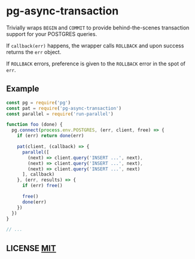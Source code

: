 # pg-async-transaction
Trivially wraps `BEGIN` and `COMMIT` to provide behind-the-scenes transaction support for your POSTGRES queries.

If `callback(err)` happens,  the wrapper calls `ROLLBACK` and upon success returns the `err` object.

If `ROLLBACK` errors, preference is given to the `ROLLBACK` error in the spot of `err`.


## Example
``` js
const pg = require('pg')
const pat = require('pg-async-transaction')
const parallel = require('run-parallel')

function foo (done) {
  pg.connect(process.env.POSTGRES, (err, client, free) => {
    if (err) return done(err)

    pat(client, (callback) => {
      parallel([
        (next) => client.query('INSERT ...', next),
        (next) => client.query('INSERT ...', next),
        (next) => client.query('INSERT ...', next)
      ], callback)
    }, (err, results) => {
      if (err) free()

      free()
      done(err)
    })
  })
}

// ...
```

## LICENSE [MIT](LICENSE)
